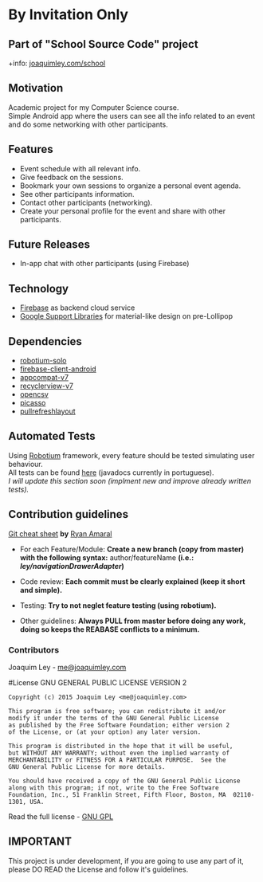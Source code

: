 # By Invitation Only

## Part of "**School Source Code**" project
+info: [joaquimley.com/school](http://www.joaquimley.com/school)

Motivation
----------
Academic project for my Computer Science course.  
Simple Android app where the users can see all the info related to an event and do some networking with other participants.

Features
--------
* Event schedule with all relevant info.
* Give feedback on the sessions.
* Bookmark your own sessions to organize a personal event agenda.
* See other participants information.
* Contact other participants (networking).
* Create your personal profile for the event and share with other participants.

Future Releases
---------------
* In-app chat with other participants (using Firebase)


Technology
----------
* [Firebase](https://www.firebase.com/) as backend cloud service
* [Google Support Libraries](https://developer.android.com/tools/support-library/features.html) for material-like design on pre-Lollipop

Dependencies
---------
* [robotium-solo](https://code.google.com/p/robotium/)
* [firebase-client-android](https://www.firebase.com/docs/android/quickstart.html)
* [appcompat-v7](http://android-developers.blogspot.pt/2014/10/appcompat-v21-material-design-for-pre.html)
* [recyclerview-v7](https://developer.android.com/tools/support-library/features.html)
* [opencsv](http://opencsv.sourceforge.net/)
* [picasso](http://square.github.io/picasso/)
* [pullrefreshlayout](https://github.com/baoyongzhang/android-PullRefreshLayout)

Automated Tests
---------------
Using [Robotium](https://code.google.com/p/robotium/) framework, every feature should be tested simulating user behaviour.  
All tests can be found [here](../master/app/src/androidTest/java/com/joaquimley/byinvitationonly) (javadocs currently in portuguese).  
*I will update this section soon (implment new and improve already written tests).*

Contribution guidelines
-----------------------
[Git cheat sheet](http://tinyurl.com/mslxyyt) **by** [Ryan Amaral](https://github.com/ryanamaral)

* For each Feature/Module: **Create a new branch (copy from master) with the following syntax:** author/featureName **(i.e.: *ley/navigationDrawerAdapter*)**

* Code review: **Each commit must be clearly explained (keep it short and simple).**

* Testing: **Try to not neglet feature testing (using robotium).**

* Other guidelines: **Always PULL from master before doing any work, doing so keeps the REABASE conflicts to a minimum.**

### Contributors
Joaquim Ley - <me@joaquimley.com>

#License
    GNU GENERAL PUBLIC LICENSE VERSION 2

    Copyright (c) 2015 Joaquim Ley <me@joaquimley.com>

    This program is free software; you can redistribute it and/or
    modify it under the terms of the GNU General Public License
    as published by the Free Software Foundation; either version 2
    of the License, or (at your option) any later version.

    This program is distributed in the hope that it will be useful,
    but WITHOUT ANY WARRANTY; without even the implied warranty of
    MERCHANTABILITY or FITNESS FOR A PARTICULAR PURPOSE.  See the
    GNU General Public License for more details.

    You should have received a copy of the GNU General Public License
    along with this program; if not, write to the Free Software
    Foundation, Inc., 51 Franklin Street, Fifth Floor, Boston, MA  02110-1301, USA.
Read the full license - [GNU GPL](../master/LICENSE.md)

## IMPORTANT
This project is under development, if you are going to use any part of it, please DO READ the License and follow it's guidelines.

